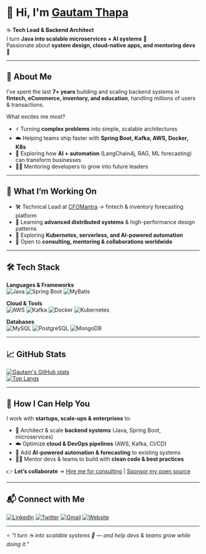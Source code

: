 # 👋 Hi, I'm [Gautam Thapa](https://www.gautamthapa.com)  

☕ **Tech Lead & Backend Architect**  
I turn **Java into scalable microservices + AI systems** 🤖  
Passionate about **system design, cloud-native apps, and mentoring devs** 🚀  

---

## 🌟 About Me  
I’ve spent the last **7+ years** building and scaling backend systems in **fintech, eCommerce, inventory, and education**, handling millions of users & transactions.  

What excites me most?  
- ⚡ Turning **complex problems** into simple, scalable architectures  
- ☁️ Helping teams ship faster with **Spring Boot, Kafka, AWS, Docker, K8s**  
- 🤖 Exploring how **AI + automation** (LangChain4j, RAG, ML forecasting) can transform businesses  
- 👨‍🏫 Mentoring developers to grow into future leaders  

---

## 🚀 What I’m Working On  
- 🛠️ Technical Lead at [CFOMantra](https://www.cfomantra.com) → fintech & inventory forecasting platform  
- 🌱 Learning **advanced distributed systems** & high-performance design patterns  
- 🎯 Exploring **Kubernetes, serverless, and AI-powered automation**  
- 🤝 Open to **consulting, mentoring & collaborations worldwide**  

---

## 🛠️ Tech Stack  
**Languages & Frameworks**  
![Java](https://img.shields.io/badge/-Java-007396?logo=java&logoColor=white&style=flat) ![Spring Boot](https://img.shields.io/badge/-Spring%20Boot-6DB33F?logo=spring&logoColor=white&style=flat) ![MyBatis](https://img.shields.io/badge/-MyBatis-BF0A30?logoColor=white&style=flat)  

**Cloud & Tools**  
![AWS](https://img.shields.io/badge/-AWS-232F3E?logo=amazon-aws&logoColor=white&style=flat) ![Kafka](https://img.shields.io/badge/-Kafka-231F20?logo=apache-kafka&logoColor=white&style=flat) ![Docker](https://img.shields.io/badge/-Docker-2496ED?logo=docker&logoColor=white&style=flat) ![Kubernetes](https://img.shields.io/badge/-Kubernetes-326CE5?logo=kubernetes&logoColor=white&style=flat)  

**Databases**  
![MySQL](https://img.shields.io/badge/-MySQL-4479A1?logo=mysql&logoColor=white&style=flat) ![PostgreSQL](https://img.shields.io/badge/-PostgreSQL-336791?logo=postgresql&logoColor=white&style=flat) ![MongoDB](https://img.shields.io/badge/-MongoDB-47A248?logo=mongodb&logoColor=white&style=flat)  

---

## 📈 GitHub Stats  
[![Gautam's GitHub stats](https://github-readme-stats.vercel.app/api?username=gautamthapa&show_icons=true&count_private=true&theme=radical)](https://github.com/anuraghazra/github-readme-stats)  
[![Top Langs](https://github-readme-stats.vercel.app/api/top-langs/?username=gautamthapa&layout=compact&theme=radical)](https://github.com/anuraghazra/github-readme-stats)  

---

## 💼 How I Can Help You  
I work with **startups, scale-ups & enterprises** to:  
- 🚀 Architect & scale **backend systems** (Java, Spring Boot, microservices)  
- ☁️ Optimize **cloud & DevOps pipelines** (AWS, Kafka, CI/CD)  
- 🤖 Add **AI-powered automation & forecasting** to existing systems  
- 👨‍🏫 Mentor devs & teams to build with **clean code & best practices**  

👉 **Let’s collaborate** → [Hire me for consulting](https://www.gautamthapa.com) | [Sponsor my open source](https://github.com/sponsors/gautamthapa)  

---

## 📬 Connect with Me  
[![LinkedIn](https://img.shields.io/badge/-Gautam%20Thapa-0A66C2?logo=linkedin&logoColor=white&style=flat)](https://www.linkedin.com/in/gautamthapa/) 
[![Twitter](https://img.shields.io/badge/-@gautamthapaoffl-1DA1F2?logo=twitter&logoColor=white&style=flat)](https://twitter.com/gautamthapaoffl)
[![Gmail](https://img.shields.io/badge/-gautam.thapa22@gmail.com-D14836?logo=gmail&logoColor=white&style=flat)](mailto:gautam.thapa22@gmail.com) 
[![Website](https://img.shields.io/badge/-gautamthapa.com-000000?logo=about.me&logoColor=white&style=flat)](https://www.gautamthapa.com)

---

⭐ *“I turn ☕ into scalable systems 🤖 — and help devs & teams grow while doing it.”*
